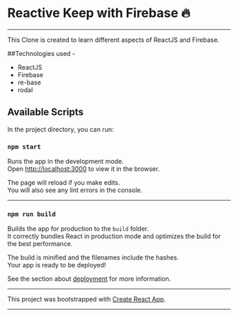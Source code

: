 # Reactive Keep with Firebase 🔥 
---

This Clone is created to learn different aspects of ReactJS and Firebase. 

##Technologies used -
- ReactJS
- Firebase
- re-base
- rodal


## Available Scripts

In the project directory, you can run:

### `npm start`

Runs the app in the development mode.<br>
Open [http://localhost:3000](http://localhost:3000) to view it in the browser.

The page will reload if you make edits.<br>
You will also see any lint errors in the console.

---

### `npm run build`

Builds the app for production to the `build` folder.<br>
It correctly bundles React in production mode and optimizes the build for the best performance.

The build is minified and the filenames include the hashes.<br>
Your app is ready to be deployed!

See the section about [deployment](https://facebook.github.io/create-react-app/docs/deployment) for more information.

---


This project was bootstrapped with [Create React App](https://github.com/facebook/create-react-app).

---
